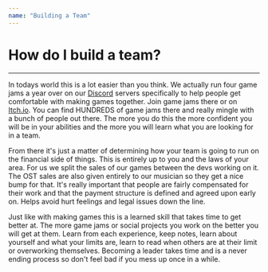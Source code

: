 ```yaml
---
name: "Building a Team"
---
```


# How do I build a team?
---

In todays world this is a lot easier than you think. We actually run four game jams a year over on our [Discord](https://discord.gg/piratesoftware) servers specifically to help people get comfortable with making games together. Join game jams there or on [Itch.io](https://itch.io/jams). You can find HUNDREDS of game jams there and really mingle with a bunch of people out there. The more you do this the more confident you will be in your abilities and the more you will learn what you are looking for in a team.

From there it's just a matter of determining how your team is going to run on the financial side of things. This is entirely up to you and the laws of your area. For us we split the sales of our games between the devs working on it. The OST sales are also given entirely to our musician so they get a nice bump for that. It's really important that people are fairly compensated for their work and that the payment structure is defined and agreed upon early on. Helps avoid hurt feelings and legal issues down the line.

Just like with making games this is a learned skill that takes time to get better at. The more game jams or social projects you work on the better you will get at them. Learn from each experience, keep notes, learn about yourself and what your limits are, learn to read when others are at their limit or overworking themselves. Becoming a leader takes time and is a never ending process so don't feel bad if you mess up once in a while.